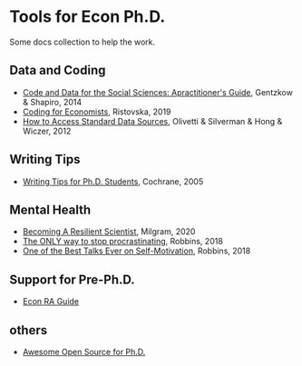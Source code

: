 # Tools for Econ Ph.D.
Some docs collection to help the work.
## Data and Coding
- [Code and Data for the Social Sciences: Apractitioner's Guide](https://github.com/Jancyll/Tools/blob/main/Shapiro_CodeAndData.pdf), Gentzkow & Shapiro, 2014
- [Coding for Economists](https://github.com/Jancyll/Tools/blob/main/coding-for-economists.pdf), Ristovska, 2019
- [How to Access Standard Data Sources](https://github.com/Jancyll/Tools/blob/main/how%20to%20access%20standard%20data%20sources.pdf), Olivetti & Silverman & Hong & Wiczer, 2012

## Writing Tips
- [Writing Tips for Ph.D. Students](https://github.com/Jancyll/Tools/blob/main/cochrane_writing%20tips.pdf), Cochrane, 2005

## Mental Health
- [Becoming A Resilient Scientist](https://github.com/Jancyll/Tools/blob/main/FEEDBACK_RESILIENCE_SUMMER_2020.pdf), Milgram, 2020
- [The ONLY way to stop procrastinating](https://www.youtube.com/watch?v=4x7MkLDGnu8&t=204s), Robbins, 2018
- [One of the Best Talks Ever on Self-Motivation](https://www.youtube.com/watch?v=_BNDdamTDak), Robbins, 2018

## Support for Pre-Ph.D.
- [Econ RA Guide](https://raguide.github.io/)

## others 
- [Awesome Open Source for Ph.D.](https://awesomeopensource.com/projects/phd?categoryPage=17)

